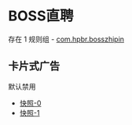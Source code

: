 # BOSS直聘

存在 1 规则组 - [com.hpbr.bosszhipin](/src/apps/com.hpbr.bosszhipin.ts)

## 卡片式广告

默认禁用

- [快照-0](https://i.gkd.li/import/13440781)
- [快照-1](https://i.gkd.li/import/13623476)
